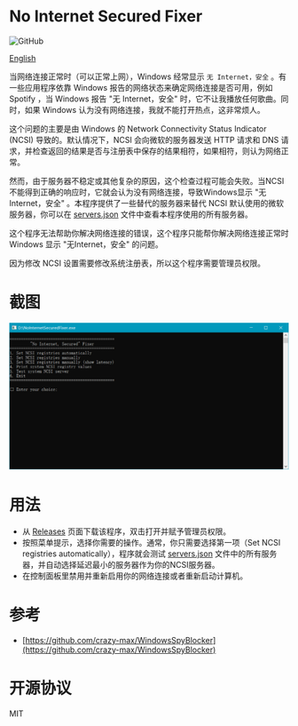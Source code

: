 # No Internet Secured Fixer

![GitHub](https://img.shields.io/github/license/lgiki/no-internet-secured-fixer?style=flat-square)

[English](README.md)



当网络连接正常时（可以正常上网），Windows 经常显示 `无 Internet，安全` 。有一些应用程序依靠 Windows 报告的网络状态来确定网络连接是否可用，例如 Spotify ，当 Windows 报告 "无 Internet，安全" 时，它不让我播放任何歌曲。同时，如果 Windows 认为没有网络连接，我就不能打开热点，这非常烦人。

这个问题的主要是由 Windows 的 Network Connectivity Status Indicator (NCSI) 导致的。默认情况下，NCSI 会向微软的服务器发送 HTTP 请求和 DNS 请求，并检查返回的结果是否与注册表中保存的结果相符，如果相符，则认为网络正常。

然而，由于服务器不稳定或其他复杂的原因，这个检查过程可能会失败。当NCSI不能得到正确的响应时，它就会认为没有网络连接，导致Windows显示 "无 Internet，安全" 。本程序提供了一些替代的服务器来替代 NCSI 默认使用的微软服务器，你可以在 [servers.json](servers.json) 文件中查看本程序使用的所有服务器。

这个程序无法帮助你解决网络连接的错误，这个程序只能帮你解决网络连接正常时 Windows 显示 "无Internet，安全" 的问题。

因为修改 NCSI 设置需要修改系统注册表，所以这个程序需要管理员权限。

#  截图

![](screenshot.png)

# 用法

- 从 [Releases](https://github.com/LGiki/no-internet-secured-fixer/releases) 页面下载该程序，双击打开并赋予管理员权限。
- 按照菜单提示，选择你需要的操作。通常，你只需要选择第一项（Set NCSI registries automatically），程序就会测试 [servers.json](servers.json) 文件中的所有服务器，并自动选择延迟最小的服务器作为你的NCSI服务器。
- 在控制面板里禁用并重新启用你的网络连接或者重新启动计算机。

# 参考

- [https://github.com/crazy-max/WindowsSpyBlocker](https://github.com/crazy-max/WindowsSpyBlocker)

# 开源协议

MIT